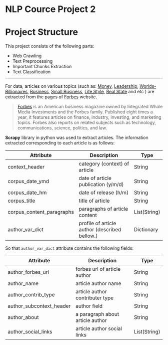 # NLP Cource Project 2

# Project Structure

This project consists of the following parts:

- Web Crawling
- Text Preprocessing
- Important Chunks Extraction
- Text Classification

********************************
For data, articles on various topics (such as:
[Money](https://www.forbes.com/money/),
[Leadership](https://www.forbes.com/leadership/),
[Worlds-Billionaires](https://www.forbes.com/worlds-billionaires/),
[Business](https://www.forbes.com/business/),
[Small Business](https://www.forbes.com/small-business/),
[Life Style](https://www.forbes.com/lifestyle/),
[Real State](https://www.forbes.com/real-estate/) and etc
)
are extracted from the pages of
[Forbes](www.forbes.com) website.

> [Forbes](https://en.wikipedia.org/wiki/Forbes) is an American business magazine owned by Integrated Whale Media Investments and the Forbes family. Published eight times a year, it features articles on finance, industry, investing, and marketing topics. Forbes also reports on related subjects such as technology, communications, science, politics, and law.

**Scrapy** library in python was used to extract articles. The information extracted corresponding to each
article is as follows:

| Attribute                 | Description                                   | Type         |
| ------------------------- | --------------------------------------------- | ------------ |
| context_header            | category (context) of article                 | String       |
| corpus_date_ymd           | date of article publication (y/m/d)           | String       |
| corpus_date_hm            | date of release (h/m)                         | String       |
| corpus_title              | title of article                              | String       |
| corpus_content_paragraphs | paragraphs of article content                 | List(String) |
| author_var_dict           | profile of article author (described bellow.) | Dictionary   |

So that <code>author_var_dict</code> attribute contains the following fields:

| Attribute                | Description                      | Type         |
| ------------------------ | -------------------------------- | ------------ |
| author_forbes_url        | forbes url of article author     | String       |
| author_name              | article author name              | String       |
| author_contrib_type      | article author contributer type  | String       |
| author_subcontext_header | author field                     | String       |
| author_about             | a paragraph about article author | String       |
| author_social_links      | article author social links      | List(String) |
